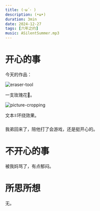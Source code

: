 ```yaml
---
title: (･ω´･ )
description: (•ω•)
duration: 3min
date: 2024-12-27
tags: [六年之约]
music: ASilentSummer.mp3
---
```


# 开心的事

今天的作品：

![eraser-tool](/images/eraser-tool.svg)

一支玫瑰花🌹。

![picture-cropping](/images/picture-cropping.webp)

文本𑗉环绕效果。

我弟回来了，陪他打了会游戏，还是挺开心的。

# 不开心的事

被我妈骂了，有点郁闷。

# 所思所想

无。
